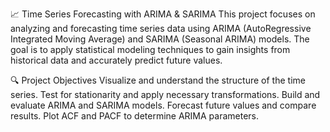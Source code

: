 📈 Time Series Forecasting with ARIMA & SARIMA
This project focuses on analyzing and forecasting time series data using ARIMA (AutoRegressive Integrated Moving Average) and SARIMA (Seasonal ARIMA) models. The goal is to apply statistical modeling techniques to gain insights from historical data and accurately predict future values.

🔍 Project Objectives
Visualize and understand the structure of the time series.
Test for stationarity and apply necessary transformations.
Build and evaluate ARIMA and SARIMA models.
Forecast future values and compare results.
Plot ACF and PACF to determine ARIMA parameters.


